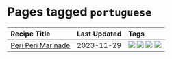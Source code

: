 # Pages tagged `portuguese`

|Recipe Title|Last Updated|Tags
|:---|:---|:---|
|[Peri Peri Marinade](../recipes/periperimarinade.md)|2023-11-29|[![](https://img.shields.io/badge/tag-dinner-3a4f8e)](../tags/dinner.md) [![](https://img.shields.io/badge/tag-portuguese-e5fa6f)](../tags/portuguese.md) [![](https://img.shields.io/badge/tag-sides-42963a)](../tags/sides.md) [![](https://img.shields.io/badge/tag-vegan-b7439e)](../tags/vegan.md)|